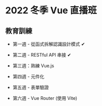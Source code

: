 # 2022 冬季 Vue 直播班

## 教育訓練

- 第一週 - 從函式拆解認識設計模式 ✔

- 第二週 - RESTful API 串接 ✔

- 第三週：熟練 Vue.js

- 第四週 - 元件化

- 第五週 - 表單驗證

- 第六週 - Vue Router (使用 Vite)
